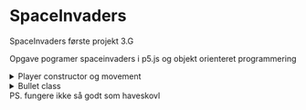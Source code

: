 # SpaceInvaders
SpaceInvaders første projekt 3.G

Opgave pogramer spaceinvaders i p5.js og objekt orienteret programmering

<details>
<Summary> Player constructor og movement </summary>

### Player constructor og movement
 
Jeg startede med og lave sn spiller, få den tegnet på min skærm og give den en måde og begvæge sig på. 
Det gjorde jeg så ledes: 

```js
class Player {
  constructor() { // I Constructoren har jeg tilføjet alle de variabler playern skal bruge
    this.width = 40;
    this.height = 20;
    this.x = width / 2 - this.width;
    this.y = height - 50;
    this.speed = 5;
  }

  show() {
    fill(220)
    rect(this.x, this.y, this.width, this.height)
  }

  move() {
    if (keyIsDown(LEFT_ARROW) ) {
      this.x -= this.speed;
    }
    if (keyIsDown(RIGHT_ARROW)) {
      this.x += this.speed;
    }
  }
}
```

Tilføjede senere noget kode til move() metoden der gjorde at man ikke kunne bevæge sig ud af canvas

Når den bevæger sig imod venstre spøger den om knappen "Left_arrow" er trykke og om breden af spilleren er støre end 0.
Hvis spilleren brede er størrer end, eller lig med 0 betyder det at man er ved kanten af canvas, og så kan man ikke 
bevæge sig videre. 

```js
    if (keyIsDown(LEFT_ARROW) && this.x >= 0 ) {
      this.x -= this.speed;
    }
```

Hvis man bevæger sig imod højre spøger den om knappen "Right_arrow" er trykker. Den spøger også om reden af spilleren
er mindre eller lig med breden af canvas minus breden af spillern. Hvis den er mindre eller lig med kan man ikke fortsætte
længer imod højre. 
Grunden til at den støger efter breden af canvas minus spiller breden, er fordi spillerens 0-punkt er helt til venstre. 
``` js
    if (keyIsDown(RIGHT_ARROW)) && this.width <= width - this.width {
      this.x += this.speed;
    }
```
</details>


<details>
<summary>Bullet class</summary>
</details>
PS. fungere ikke så godt som haveskovl
